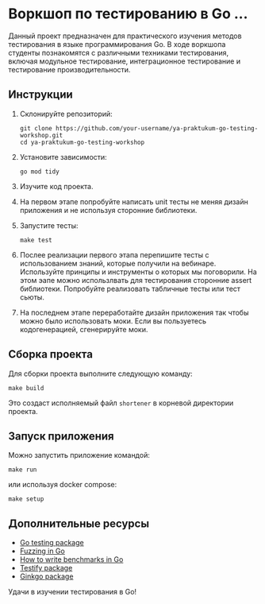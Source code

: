# Воркшоп по тестированию в Go ...

Данный проект предназначен для практического изучения методов тестирования в языке программирования Go. В ходе воркшопа студенты познакомятся с различными техниками тестирования, включая модульное тестирование, интеграционное тестирование и тестирование производительности.

## Инструкции

1. Склонируйте репозиторий:
   ```
   git clone https://github.com/your-username/ya-praktukum-go-testing-workshop.git
   cd ya-praktukum-go-testing-workshop
   ```

2. Установите зависимости:
   ```
   go mod tidy
   ```

3. Изучите код проекта.

4. На первом этапе попробуйте написать unit тесты не меняя дизайн приложения и не используя сторонние библиотеки.

5. Запустите тесты:

    ```
    make test
    ```

6. Послее реализации первого этапа перепишите тесты с использованием знаний, которые получили на вебинаре. Используйте принципы и инструменты о которых мы поговорили. На этом эапе можно использлвать для тестирования сторонние assert библиотеки. Попробуйте реализовать табличные тесты или тест сьюты.

5. На последнем этапе переработайте дизайн приложения так чтобы можно было использовать моки. Если вы пользуетесь кодогенерацией, сгенерируйте моки.


## Сборка проекта

Для сборки проекта выполните следующую команду:

```
make build
```

Это создаст исполняемый файл `shortener` в корневой директории проекта.

## Запуск приложения

Можно запустить приложение командой:

```
make run
```

или используя docker compose:

```
make setup
```

## Дополнительные ресурсы

- [Go testing package](https://pkg.go.dev/testing)
- [Fuzzing in Go](https://go.dev/doc/security/fuzz)
- [How to write benchmarks in Go](https://dave.cheney.net/2013/06/30/how-to-write-benchmarks-in-go)
- [Testify package](https://github.com/stretchr/testify)
- [Ginkgo package](https://github.com/onsi/ginkgo)

Удачи в изучении тестирования в Go!